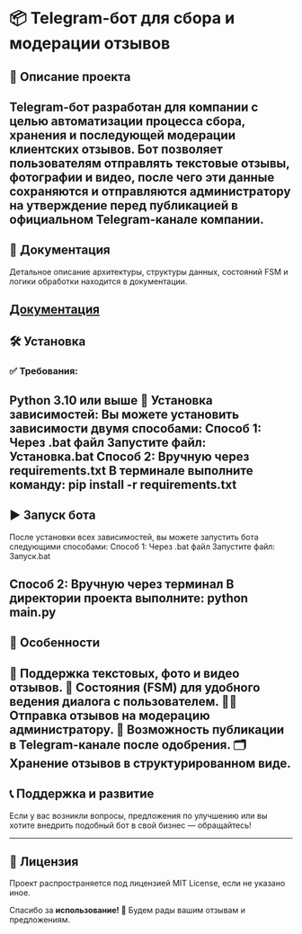 # 📦 Telegram-бот для сбора и модерации отзывов

## 🚀 Описание проекта

Telegram-бот разработан для компании с целью автоматизации процесса сбора, хранения и последующей модерации клиентских
отзывов. Бот позволяет пользователям отправлять текстовые отзывы, фотографии и видео, после чего эти данные сохраняются
и отправляются администратору на утверждение перед публикацией в официальном Telegram-канале компании.
---

## 📄 Документация

Детальное описание архитектуры, структуры данных, состояний FSM и логики обработки находится в документации.

[Документация](doc/doc.md)
---

## 🛠 Установка

### ✅ Требования:

Python 3.10 или выше
🔧 Установка зависимостей:
Вы можете установить зависимости двумя способами:
Способ 1: Через .bat файл
Запустите файл:
Установка.bat
Способ 2: Вручную через requirements.txt
В терминале выполните команду:
pip install -r requirements.txt
---

## ▶️ Запуск бота

После установки всех зависимостей, вы можете запустить бота следующими способами:
Способ 1: Через .bat файл
Запустите файл:
Запуск.bat

Способ 2: Вручную через терминал
В директории проекта выполните:
python main.py
---

## 📌 Особенности

💬 Поддержка текстовых, фото и видео отзывов.
🔄 Состояния (FSM) для удобного ведения диалога с пользователем.
🧑‍⚖️ Отправка отзывов на модерацию администратору.
📢 Возможность публикации в Telegram-канале после одобрения.
🗂 Хранение отзывов в структурированном виде.
---

## 📞 Поддержка и развитие

Если у вас возникли вопросы, предложения по улучшению или вы хотите внедрить подобный бот в свой бизнес — обращайтесь!

---

## 🧾 Лицензия

Проект распространяется под лицензией MIT License, если не указано иное.

Спасибо за **использование! 🙌**
Будем рады вашим отзывам и предложениям.